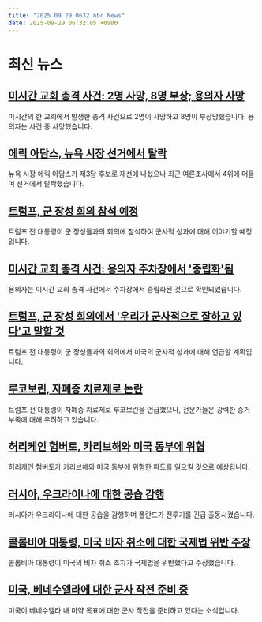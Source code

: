 ```yaml
---
title: "2025 09 29 0632 nbc News"
date: 2025-09-29 06:32:05 +0900
---
```


# 최신 뉴스  
## [미시간 교회 총격 사건: 2명 사망, 8명 부상; 용의자 사망](https://www.nbcnews.com/news/us-news/live-blog/michigan-church-shooting-live-updates-rcna234221)  
미시간의 한 교회에서 발생한 총격 사건으로 2명이 사망하고 8명이 부상당했습니다. 용의자는 사건 중 사망했습니다.  
## [에릭 아담스, 뉴욕 시장 선거에서 탈락](https://www.nbcnews.com/politics/politics-news/eric-adams-drops-out-mayoral-race-new-york-city-rcna229436)  
뉴욕 시장 에릭 아담스가 제3당 후보로 재선에 나섰으나 최근 여론조사에서 4위에 머물며 선거에서 탈락했습니다.  
## [트럼프, 군 장성 회의 참석 예정](https://www.nbcnews.com/politics/donald-trump/trump-pete-hegseth-generals-military-meeting-rcna234216)  
트럼프 전 대통령이 군 장성들과의 회의에 참석하여 군사적 성과에 대해 이야기할 예정입니다.  
## [미시간 교회 총격 사건: 용의자 주차장에서 '중립화'됨](https://www.nbcnews.com/news/us-news/live-blog/michigan-church-shooting-live-updates-rcna234221#rcrd89514)  
용의자는 미시간 교회 총격 사건에서 주차장에서 중립화된 것으로 확인되었습니다.  
## [트럼프, 군 장성 회의에서 '우리가 군사적으로 잘하고 있다'고 말할 것](https://www.nbcnews.com/politics/donald-trump/trump-pete-hegseth-generals-military-meeting-rcna234216)  
트럼프 전 대통령이 군 장성들과의 회의에서 미국의 군사적 성과에 대해 언급할 계획입니다.  
## [루코보린, 자폐증 치료제로 논란](https://www.nbcnews.com/health/health-news/trump-touted-drug-leucovorin-autism-families-already-tried-rcna233291)  
트럼프 전 대통령이 자폐증 치료제로 루코보린을 언급했으나, 전문가들은 강력한 증거 부족에 대해 우려하고 있습니다.  
## [허리케인 험버토, 카리브해와 미국 동부에 위협](https://www.nbcnews.com/news/us-news/hurricane-humberto-grows-category-5-bring-life-threatening-surf-east-c-rcna234132)  
허리케인 험버토가 카리브해와 미국 동부에 위험한 파도를 일으킬 것으로 예상됩니다.  
## [러시아, 우크라이나에 대한 공습 감행](https://www.nbcnews.com/world/europe/russia-launches-deadly-aerial-attack-ukraine-poland-scrambles-jets-rcna234191)  
러시아가 우크라이나에 대한 공습을 감행하며 폴란드가 전투기를 긴급 출동시켰습니다.  
## [콜롬비아 대통령, 미국 비자 취소에 대한 국제법 위반 주장](https://www.nbcnews.com/world/south-america/colombian-president-accuses-us-violating-international-law-visa-revoke-rcna234194)  
콜롬비아 대통령이 미국의 비자 취소 조치가 국제법을 위반했다고 주장했습니다.  
## [미국, 베네수엘라에 대한 군사 작전 준비 중](https://www.nbcnews.com/politics/national-security/us-preparing-options-military-strikes-drug-targets-venezuela-sources-s-rcna233734)  
미국이 베네수엘라 내 마약 목표에 대한 군사 작전을 준비하고 있다는 소식입니다.